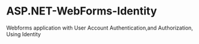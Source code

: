 # ASP.NET-WebForms-Identity
Webforms application with User Account Authentication,and Authorization, Using Identity
